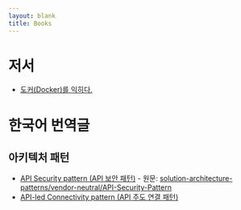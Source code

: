 ```yaml
---
layout: blank
title: Books
---
```

# 저서
* [도커(Docker)를 익히다.](/books/learn-docker)

# 한국어 번역글
## 아키텍처 패턴
* [API Security pattern (API 보안 패턴)](/books/solution-architecture-pattern/API-Security-pattern) - 원문: [solution-architecture-patterns/vendor-neutral/API-Security-Pattern](https://github.com/chanakaudaya/solution-architecture-patterns/blob/master/vendor-neutral/API-Security-Pattern.md)
* [API-led Connectivity pattern (API 주도 연결 패턴)](/books/solution-architecture-pattern/api-led-connectivity-pattern)
